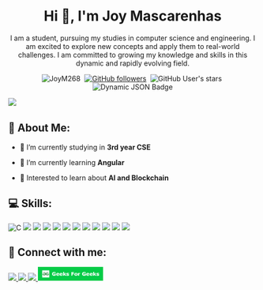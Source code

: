 <h1 align="center">Hi 👋, I'm Joy Mascarenhas</h1>
<p align = "center">I am a student, pursuing my studies in computer science and engineering. I am excited to explore new concepts and apply them to real-world challenges. I am committed to growing my knowledge and skills in this dynamic and rapidly evolving field.
</p>

<p align = "center"> 
  <img src="https://komarev.com/ghpvc/?username=JoyM268&label=Profile%20views&color=blue&style=for-the-badge" alt="JoyM268" />&nbsp;
  <a href="https://github.com/JoyM268?tab=followers"><img alt="GitHub followers" src="https://img.shields.io/github/followers/JoyM268?style=for-the-badge"></a>&nbsp;
  <img alt="GitHub User's stars" src="https://img.shields.io/github/stars/JoyM268?style=for-the-badge">&nbsp;
  <img alt="Dynamic JSON Badge" src="https://img.shields.io/badge/dynamic/json?url=https%3A%2F%2Fapi.github-star-counter.workers.dev%2Fuser%2FJoyM268&query=forks&style=for-the-badge&label=Forks">
</p>

<img src = "https://user-images.githubusercontent.com/74038190/241765440-80728820-e06b-4f96-9c9e-9df46f0cc0a5.gif"/>

<h2>🙂 About Me:</h2>

- 🔭 I’m currently  studying in **3rd year CSE**

- 🌱 I’m currently learning **Angular**

- 💬 Interested to learn about **AI and Blockchain**

<p>
<h2>💻 Skills:</h2>
<p>
 <img src="https://img.shields.io/badge/C-00599C?style=for-the-badge&logo=c&logoColor=white" alt="C"/>
 <img src="https://img.shields.io/badge/C%2B%2B-00599C?style=for-the-badge&logo=c%2B%2B&logoColor=white" />
 <img src="https://img.shields.io/badge/HTML5-E34F26?style=for-the-badge&logo=html5&logoColor=white" />
 <img src="https://img.shields.io/badge/CSS3-1572B6?style=for-the-badge&logo=css3&logoColor=white" />
 <img src="https://img.shields.io/badge/java-%23ED8B00.svg?style=for-the-badge&logo=openjdk&logoColor=white" />
 <img src="https://img.shields.io/badge/javascript-%23323330.svg?style=for-the-badge&logo=javascript&logoColor=%23F7DF1E" />
 <img src="https://img.shields.io/badge/php-%23777BB4.svg?style=for-the-badge&logo=php&logoColor=white" />
 <img src="https://img.shields.io/badge/mysql-4479A1.svg?style=for-the-badge&logo=mysql&logoColor=white" />
 <img src="https://img.shields.io/badge/node.js-6DA55F?style=for-the-badge&logo=node.js&logoColor=white" />
 <img src="https://img.shields.io/badge/express.js-%23404d59.svg?style=for-the-badge&logo=express&logoColor=%2361DAFB" />
 <img src="https://img.shields.io/badge/MongoDB-%234ea94b.svg?style=for-the-badge&logo=mongodb&logoColor=white" />
 <img src="https://img.shields.io/badge/jira-%230A0FFF.svg?style=for-the-badge&logo=jira&logoColor=white" />
</p>
</p>
 
<h2>📱 Connect with me:</h2>
<p>
 <a href="mailto:joy.mascarenhas@outlook.com" target="blank">
  <img src="https://img.shields.io/badge/Gmail-D14836?style=for-the-badge&logo=gmail&logoColor=white"/>
 </a>
 <a href="https://linkedin.com/in/joy-mascarenhas" target="blank">
  <img src="https://img.shields.io/badge/LinkedIn-0077B5?style=for-the-badge&logo=linkedin&logoColor=white"/>
 </a>
 <a href="https://instagram.com/joym.7489" target="blank">
  <img src="https://img.shields.io/badge/Instagram-E4405F?style=for-the-badge&logo=instagram&logoColor=white"/>
 </a>
 <a href="https://www.geeksforgeeks.org/user/joymascarenhas/" target="blank">
  <img src="GFG Icon.png" width = "132"/>
 </a>
</p> 
